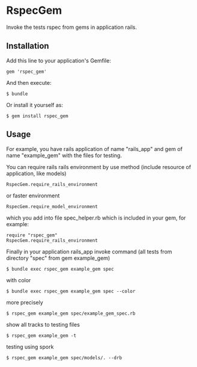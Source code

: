 # RspecGem

   Invoke the tests rspec from gems in application rails.

## Installation

Add this line to your application's Gemfile:

    gem 'rspec_gem'

And then execute:

    $ bundle

Or install it yourself as:

    $ gem install rspec_gem

## Usage

For example, you have rails application of name "rails_app" and gem of name "example_gem" with the files for testing.

You can require rails rails environment by use method (include resource of application, like models)

    RspecGem.require_rails_environment

or faster environment

    RspecGem.require_model_environment

which you add into file spec_helper.rb which is included in your gem, for example:

    require "rspec_gem"
    RspecGem.require_rails_environment

Finally in your application rails_app invoke command (all tests from directory "spec" from gem example_gem)

    $ bundle exec rspec_gem example_gem spec

with color

    $ bundle exec rspec_gem example_gem spec --color

more precisely

    $ rspec_gem example_gem spec/example_gem_spec.rb

show all tracks to testing files

    $ rspec_gem example_gem -t

testing using spork

    $ rspec_gem example_gem spec/models/. --drb
